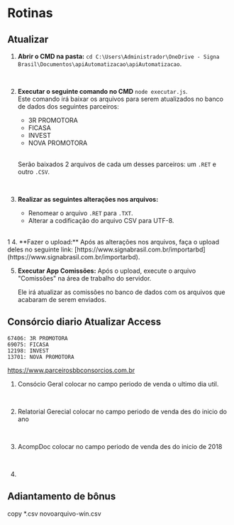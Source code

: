 # Rotinas

## Atualizar 

1. **Abrir o CMD na pasta:**
    `cd C:\Users\Administrador\OneDrive - Signa Brasil\Documentos\apiAutomatizacao\apiAutomatizacao`. 
<br/>

2. **Executar o seguinte comando no CMD** 
`node executar.js`.  
   Este comando irá baixar os arquivos para serem atualizados no banco de dados dos seguintes parceiros:
   - 3R PROMOTORA
   - FICASA
   - INVEST
   - NOVA PROMOTORA
   <br>

    Serão baixados 2 arquivos de cada um desses parceiros: um `.RET` e outro `.CSV`.  
<br/>

3. **Realizar as seguintes alterações nos arquivos:**  

   - Renomear o arquivo `.RET` para `.TXT`.
   - Alterar a codificação do arquivo CSV para UTF-8.
<br/>
1
4. **Fazer o upload:**
   Após as alterações nos arquivos, faça o upload deles no seguinte link: [https://www.signabrasil.com.br/importarbd](https://www.signabrasil.com.br/importarbd).
<br/>

5. **Executar App Comissões:**
   Após o upload, execute o arquivo "Comissões" na área de trabalho do servidor.

   Ele irá atualizar as comissões no banco de dados com os arquivos que acabaram de serem enviados.


## Consórcio diario Atualizar Access

    67406: 3R PROMOTORA
    69075: FICASA
    12198: INVEST
    13701: NOVA PROMOTORA

https://www.parceirosbbconsorcios.com.br

1. Consócio Geral
 colocar no campo periodo de venda o ultimo dia util. 
<br/>

2. Relatorial Gerecial
colocar no campo periodo de venda des do inicio do ano
<br/>

3. AcompDoc
colocar no campo periodo de venda des do inicio de 2018
<br/>

4. 


## Adiantamento de bônus


copy *.csv novoarquivo-win.csv


